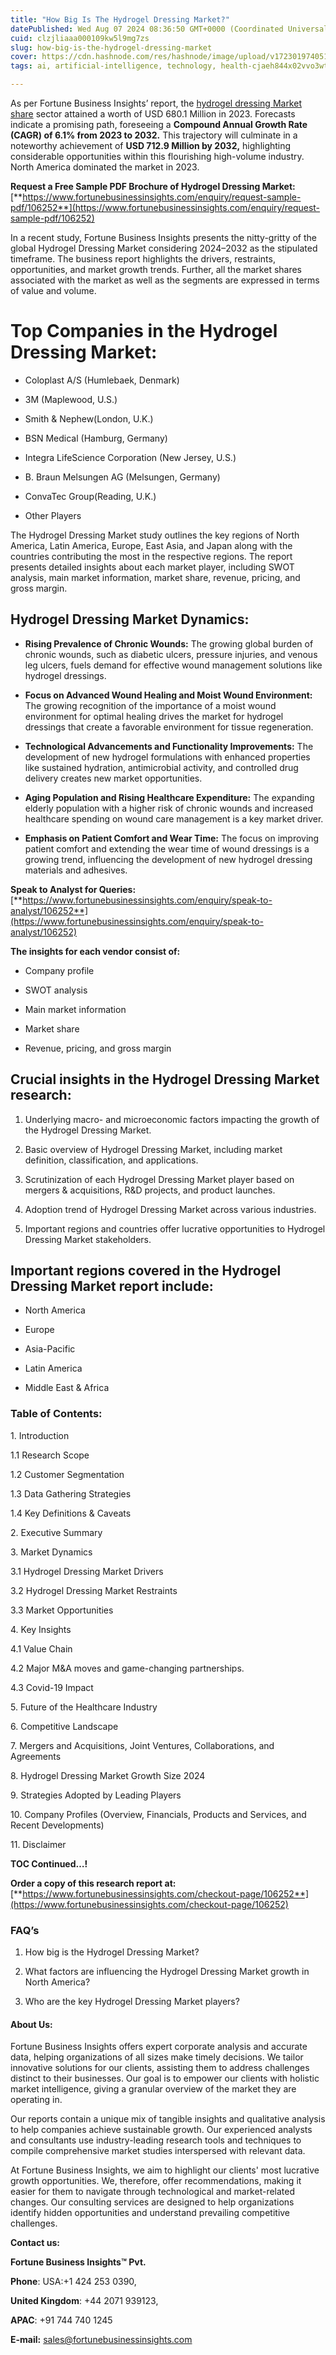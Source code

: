 ```yaml
---
title: "How Big Is The Hydrogel Dressing Market?"
datePublished: Wed Aug 07 2024 08:36:50 GMT+0000 (Coordinated Universal Time)
cuid: clzjliaaa000109kw5l9mg7zs
slug: how-big-is-the-hydrogel-dressing-market
cover: https://cdn.hashnode.com/res/hashnode/image/upload/v1723019740513/52dfd272-ec00-49a2-90c9-419bc5cb7d95.png
tags: ai, artificial-intelligence, technology, health-cjaeh844x02vvo3wtj5r2s75q, healthcare

---
```


As per Fortune Business Insights’ report, the [hydrogel dressing Market share](https://www.fortunebusinessinsights.com/hydrogel-dressing-market-106252) sector attained a worth of USD 680.1 Million in 2023. Forecasts indicate a promising path, foreseeing a **Compound Annual Growth Rate (CAGR) of 6.1% from 2023 to 2032.** This trajectory will culminate in a noteworthy achievement of **USD 712.9 Million by 2032,** highlighting considerable opportunities within this flourishing high-volume industry. North America dominated the market in 2023.

**Request a Free Sample PDF Brochure of Hydrogel Dressing Market:** [**https://www.fortunebusinessinsights.com/enquiry/request-sample-pdf/106252**](https://www.fortunebusinessinsights.com/enquiry/request-sample-pdf/106252)

In a recent study, Fortune Business Insights presents the nitty-gritty of the global Hydrogel Dressing Market considering 2024–2032 as the stipulated timeframe. The business report highlights the drivers, restraints, opportunities, and market growth trends. Further, all the market shares associated with the market as well as the segments are expressed in terms of value and volume.

# **Top Companies in the Hydrogel Dressing Market:**

* Coloplast A/S (Humlebaek, Denmark)
    
* 3M (Maplewood, U.S.)
    
* Smith & Nephew(London, U.K.)
    
* BSN Medical (Hamburg, Germany)
    
* Integra LifeScience Corporation (New Jersey, U.S.)
    
* B. Braun Melsungen AG (Melsungen, Germany)
    
* ConvaTec Group(Reading, U.K.)
    
* Other Players
    

The Hydrogel Dressing Market study outlines the key regions of North America, Latin America, Europe, East Asia, and Japan along with the countries contributing the most in the respective regions. The report presents detailed insights about each market player, including SWOT analysis, main market information, market share, revenue, pricing, and gross margin.

## Hydrogel Dressing Market **Dynamics**:

* **Rising Prevalence of Chronic Wounds:** The growing global burden of chronic wounds, such as diabetic ulcers, pressure injuries, and venous leg ulcers, fuels demand for effective wound management solutions like hydrogel dressings.
    
* **Focus on Advanced Wound Healing and Moist Wound Environment:** The growing recognition of the importance of a moist wound environment for optimal healing drives the market for hydrogel dressings that create a favorable environment for tissue regeneration.
    
* **Technological Advancements and Functionality Improvements:** The development of new hydrogel formulations with enhanced properties like sustained hydration, antimicrobial activity, and controlled drug delivery creates new market opportunities.
    
* **Aging Population and Rising Healthcare Expenditure:** The expanding elderly population with a higher risk of chronic wounds and increased healthcare spending on wound care management is a key market driver.
    
* **Emphasis on Patient Comfort and Wear Time:** The focus on improving patient comfort and extending the wear time of wound dressings is a growing trend, influencing the development of new hydrogel dressing materials and adhesives.
    

**Speak to Analyst for Queries:** [**https://www.fortunebusinessinsights.com/enquiry/speak-to-analyst/106252**](https://www.fortunebusinessinsights.com/enquiry/speak-to-analyst/106252)

**The insights for each vendor consist of:**

* Company profile
    
* SWOT analysis
    
* Main market information
    
* Market share
    
* Revenue, pricing, and gross margin
    

## **Crucial insights in the Hydrogel Dressing Market research:**

1. Underlying macro- and microeconomic factors impacting the growth of the Hydrogel Dressing Market.
    
2. Basic overview of Hydrogel Dressing Market, including market definition, classification, and applications.
    
3. Scrutinization of each Hydrogel Dressing Market player based on mergers & acquisitions, R&D projects, and product launches.
    
4. Adoption trend of Hydrogel Dressing Market across various industries.
    
5. Important regions and countries offer lucrative opportunities to Hydrogel Dressing Market stakeholders.
    

## **Important regions covered in the Hydrogel Dressing Market report include:**

* North America
    
* Europe
    
* Asia-Pacific
    
* Latin America
    
* Middle East & Africa
    

### **Table of Contents:**

1\. Introduction

1.1 Research Scope

1.2 Customer Segmentation

1.3 Data Gathering Strategies

1.4 Key Definitions & Caveats

2\. Executive Summary

3\. Market Dynamics

3.1 Hydrogel Dressing Market Drivers

3.2 Hydrogel Dressing Market Restraints

3.3 Market Opportunities

4\. Key Insights

4.1 Value Chain

4.2 Major M&A moves and game-changing partnerships.

4.3 Covid-19 Impact

5\. Future of the Healthcare Industry

6\. Competitive Landscape

7\. Mergers and Acquisitions, Joint Ventures, Collaborations, and Agreements

8\. Hydrogel Dressing Market Growth Size 2024

9\. Strategies Adopted by Leading Players

10\. Company Profiles (Overview, Financials, Products and Services, and Recent Developments)

11\. Disclaimer

**TOC Continued…!**

**Order a copy of this research report at:** [**https://www.fortunebusinessinsights.com/checkout-page/106252**](https://www.fortunebusinessinsights.com/checkout-page/106252)

### **FAQ’s**

1. How big is the Hydrogel Dressing Market?
    
2. What factors are influencing the Hydrogel Dressing Market growth in North America?
    
3. Who are the key Hydrogel Dressing Market players?
    

#### **About Us:**

Fortune Business Insights offers expert corporate analysis and accurate data, helping organizations of all sizes make timely decisions. We tailor innovative solutions for our clients, assisting them to address challenges distinct to their businesses. Our goal is to empower our clients with holistic market intelligence, giving a granular overview of the market they are operating in.

Our reports contain a unique mix of tangible insights and qualitative analysis to help companies achieve sustainable growth. Our experienced analysts and consultants use industry-leading research tools and techniques to compile comprehensive market studies interspersed with relevant data.

At Fortune Business Insights, we aim to highlight our clients' most lucrative growth opportunities. We, therefore, offer recommendations, making it easier for them to navigate through technological and market-related changes. Our consulting services are designed to help organizations identify hidden opportunities and understand prevailing competitive challenges.

**Contact us:**

**Fortune Business Insights™ Pvt.**

**Phone**: USA:+1 424 253 0390,

**United Kingdom**: +44 2071 939123,

**APAC**: +91 744 740 1245

**E-mail:** [sales@fortunebusinessinsights.com](mailto:sales@fortunebusinessinsights.com)